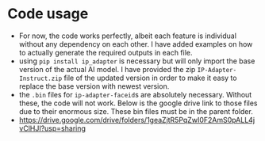 # Code usage

- For now, the code works perfectly, albeit each feature is individual without any dependency on each other. I have added examples on how to actually generate the required outputs in each file.
- using `pip install ip_adapter` is necessary but will only import the base version of the actual AI model. I have provided the zip `IP-Adapter-Instruct.zip` file of the updated version in order to make it easy to replace the base version with newest version.
- the `.bin` files for `ip-adapter-faceid`s are absolutely necessary. Without these, the code will not work. Below is the google drive link to those files due to their enormous size. These bin files must be in the parent folder.
- https://drive.google.com/drive/folders/1geaZjtR5PqZwI0F2AmS0pALL4jvClHJI?usp=sharing
